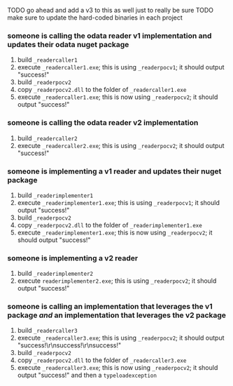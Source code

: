 

TODO go ahead and add a v3 to this as well just to really be sure
TODO make sure to update the hard-coded binaries in each project




### someone is calling the odata reader v1 implementation and updates their odata nuget package

1. build `_readercaller1`
2. execute `_readercaller1.exe`; this is using `_readerpocv1`; it should output "success!"
3. build `_readerpocv2`
4. copy `_readerpocv2.dll` to the folder of `_readercaller1.exe`
5. execute `_readercaller1.exe`; this is now using `_readerpocv2`; it should output "success!"

### someone is calling the odata reader v2 implementation

1. build `_readercaller2`
2. execute `_readercaller2.exe`; this is using `_readerpocv2`; it should output "success!"

### someone is implementing a v1 reader and updates their nuget package

1. build `_readerimplementer1`
2. execute `_readerimplementer1.exe`; this is using `_readerpocv1`; it should output "success!"
3. build `_readerpocv2`
4. copy `_readerpocv2.dll` to the folder of `_readerimplementer1.exe`
5. execute `_readerimplementer1.exe`; this is now using `_readerpocv2`; it should output "success!"

### someone is implementing a v2 reader

1. build `_readerimplementer2`
2. execute `readerimplementer2.exe`; this is using `_readerpocv2`; it should output "success!"

### someone is calling an implementation that leverages the v1 package *and* an implementation that leverages the v2 package

1. build `_readercaller3`
2. execute `_readercaller3.exe`; this is using `_readerpocv2`; it should output "success!\r\nsuccess!\r\nsuccess!"
3. build `_readerpocv2`
4. copy `_readerpocv2.dll` to the folder of `_readercaller3.exe`
5. execute `_readercaller3.exe`; this is now using `_readerpocv2`; it should output "success!" and then a `typeloadexception`